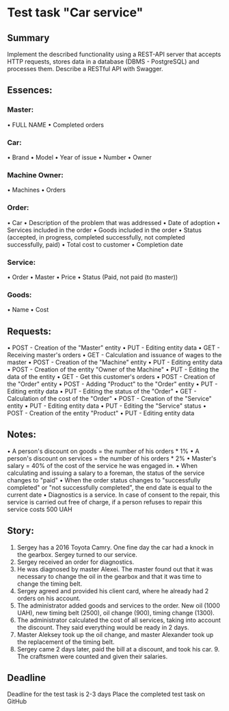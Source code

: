 # Test task "Car service"

## Summary
Implement the described functionality using a REST-API
server that accepts HTTP requests, stores data in a database
(DBMS - PostgreSQL) and processes them. Describe a RESTful API with Swagger.

## Essences:
### Master:
• FULL NAME
• Completed orders
### Car:
• Brand
• Model
• Year of issue • Number
• Owner
### Machine Owner: 
• Machines
• Orders
### Order:
• Car
• Description of the problem that was addressed
• Date of adoption
• Services included in the order
• Goods included in the order
• Status (accepted, in progress, completed successfully, not completed successfully,
paid)
• Total cost to customer • Completion date
### Service:
• Order
• Master
• Price
• Status (Paid, not paid (to master))
### Goods:
• Name 
• Cost

## Requests:
• POST - Creation of the "Master" entity
• PUT - Editing entity data
• GET - Receiving master's orders
• GET - Calculation and issuance of wages to the master
• POST - Creation of the "Machine" entity
• PUT - Editing entity data
• POST - Creation of the entity "Owner of the Machine" 
• PUT - Editing the data of the entity
• GET - Get this customer's orders
• POST - Creation of the "Order" entity
• POST - Adding "Product" to the "Order" entity 
• PUT - Editing entity data
• PUT - Editing the status of the "Order"
• GET - Calculation of the cost of the "Order"
• POST - Creation of the "Service" entity
• PUT - Editing entity data • PUT - Editing the "Service" status
• POST - Creation of the entity "Product"
• PUT - Editing entity data

## Notes:
• A person's discount on goods = the number of his orders * 1%
• A person's discount on services = the number of his orders * 2%
• Master's salary = 40% of the cost of the service he was engaged in. • When calculating and issuing a salary to a foreman, the status of the service changes to
"paid"
• When the order status changes to "successfully completed" or "not successfully
completed", the end date is equal to the current date
• Diagnostics is a service. In case of consent to the repair, this service is carried out
free of charge, if a person refuses to repair this service costs 500 UAH

## Story:
1. Sergey has a 2016 Toyota Camry. One fine day the car had a knock in the gearbox. Sergey turned to our service.
2. Sergey received an order for diagnostics.
3. He was diagnosed by master Alexei. The master found out that it was necessary to change the oil in the gearbox and that it was time to change the timing belt.
4. Sergey agreed and provided his client card, where he already had 2 orders on his account.
5. The administrator added goods and services to the order. New oil (1000 UAH), new timing belt (2500), oil change (900), timing change (1300).
6. The administrator calculated the cost of all services, taking into account the discount. They said everything would be ready in 2 days.
7. Master Aleksey took up the oil change, and master Alexander took up the replacement of the timing belt.
8. Sergey came 2 days later, paid the bill at a discount, and took his car. 9. The craftsmen were counted and given their salaries.

## Deadline
Deadline for the test task is 2-3 days Place the completed test task on GitHub